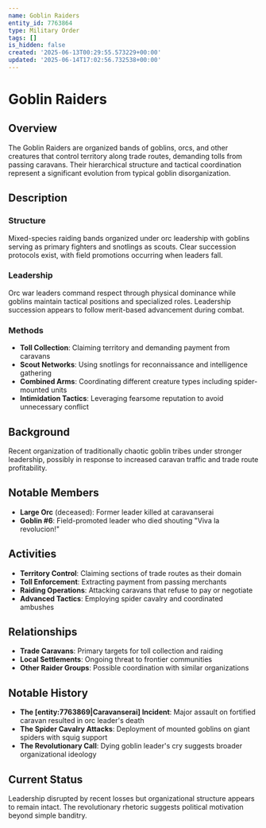 ```yaml
---
name: Goblin Raiders
entity_id: 7763864
type: Military Order
tags: []
is_hidden: false
created: '2025-06-13T00:29:55.573229+00:00'
updated: '2025-06-14T17:02:56.732538+00:00'
---
```


# Goblin Raiders

## Overview
The Goblin Raiders are organized bands of goblins, orcs, and other creatures that control territory along trade routes, demanding tolls from passing caravans. Their hierarchical structure and tactical coordination represent a significant evolution from typical goblin disorganization.

## Description
### Structure
Mixed-species raiding bands organized under orc leadership with goblins serving as primary fighters and snotlings as scouts. Clear succession protocols exist, with field promotions occurring when leaders fall.

### Leadership
Orc war leaders command respect through physical dominance while goblins maintain tactical positions and specialized roles. Leadership succession appears to follow merit-based advancement during combat.

### Methods
- **Toll Collection**: Claiming territory and demanding payment from caravans
- **Scout Networks**: Using snotlings for reconnaissance and intelligence gathering
- **Combined Arms**: Coordinating different creature types including spider-mounted units
- **Intimidation Tactics**: Leveraging fearsome reputation to avoid unnecessary conflict

## Background
Recent organization of traditionally chaotic goblin tribes under stronger leadership, possibly in response to increased caravan traffic and trade route profitability.

## Notable Members
- **Large Orc** (deceased): Former leader killed at caravanserai
- **Goblin #6**: Field-promoted leader who died shouting "Viva la revolucion!"

## Activities
- **Territory Control**: Claiming sections of trade routes as their domain
- **Toll Enforcement**: Extracting payment from passing merchants
- **Raiding Operations**: Attacking caravans that refuse to pay or negotiate
- **Advanced Tactics**: Employing spider cavalry and coordinated ambushes

## Relationships
- **Trade Caravans**: Primary targets for toll collection and raiding
- **Local Settlements**: Ongoing threat to frontier communities
- **Other Raider Groups**: Possible coordination with similar organizations

## Notable History
- **The [entity:7763869|Caravanserai] Incident**: Major assault on fortified caravan resulted in orc leader's death
- **The Spider Cavalry Attacks**: Deployment of mounted goblins on giant spiders with squig support
- **The Revolutionary Call**: Dying goblin leader's cry suggests broader organizational ideology

## Current Status
Leadership disrupted by recent losses but organizational structure appears to remain intact. The revolutionary rhetoric suggests political motivation beyond simple banditry.